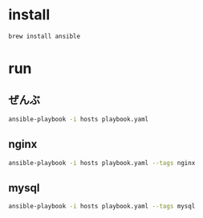 # install

```bash
brew install ansible
```

# run

## ぜんぶ

```bash
ansible-playbook -i hosts playbook.yaml
```

## nginx

```bash
ansible-playbook -i hosts playbook.yaml --tags nginx
```

## mysql

```bash
ansible-playbook -i hosts playbook.yaml --tags mysql
```
